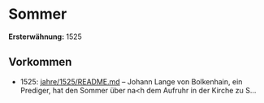 # Sommer

**Ersterwähnung:** 1525

## Vorkommen
- 1525: [jahre/1525/README.md](../jahre/1525/README.md) – Johann Lange von Bolkenhain, ein Prediger, hat
den Sommer über na<h dem Aufruhr in der Kirche zu
S...
